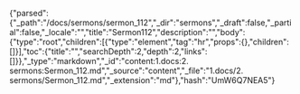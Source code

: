 {"parsed":{"_path":"/docs/sermons/sermon_112","_dir":"sermons","_draft":false,"_partial":false,"_locale":"","title":"Sermon112","description":"","body":{"type":"root","children":[{"type":"element","tag":"hr","props":{},"children":[]}],"toc":{"title":"","searchDepth":2,"depth":2,"links":[]}},"_type":"markdown","_id":"content:1.docs:2. sermons:Sermon_112.md","_source":"content","_file":"1.docs/2. sermons/Sermon_112.md","_extension":"md"},"hash":"UmW6Q7NEA5"}